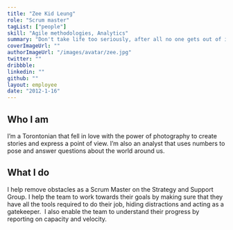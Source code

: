 ```yaml
---
title: "Zee Kid Leung"
role: "Scrum master"
tagList: ["people"]
skill: "Agile methodologies, Analytics"
summary: "Don't take life too seriously, after all no one gets out of it alive"
coverImageUrl: ""
authorImageUrl: "/images/avatar/zee.jpg"
twitter: ""
dribbble:
linkedin: ""
github: ""
layout: employee
date: "2012-1-16"
---
```


## Who I am

I’m a Torontonian that fell in love with the power of photography to create stories and express a point of view. I’m also an analyst that uses numbers to pose and answer questions about the world around us.


## What I do

I help remove obstacles as a Scrum Master on the Strategy and Support Group. I help the team to work towards their goals by making sure that they have all the tools required to do their job, hiding distractions and acting as a gatekeeper.  I also enable the team to understand their progress by reporting on capacity and velocity.

